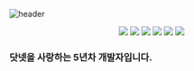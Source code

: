 ![header](https://capsule-render.vercel.app/api?type=cylinder&height=300&color=gradient&text=BOBx5%20Github&descAlign=78)
<div align="center">
    <img src="https://img.shields.io/badge/C%23-512BD4?style=flat&logo=csharp&logoColor=white"/>
    <img src="https://img.shields.io/badge/.NET-512BD4?style=flat&logo=.NET&logoColor=white"/>
    <img src="https://img.shields.io/badge/GitLab-FC6D26?style=flat&logo=GitLab&logoColor=white"/>
    <img src="https://img.shields.io/badge/GitHub-181717?style=flat&logo=GitHub&logoColor=white"/>
    <img src="https://img.shields.io/badge/powershell-5391FE?style=flat&logo=powershell&logoColor=white"/>
    <img src="https://img.shields.io/badge/Docker-2496ED?style=flat&logo=Docker&logoColor=white"/>
</div>


### 닷넷을 사랑하는 5년차 개발자입니다.

<!--
**BOBx5/BOBx5** is a ✨ _special_ ✨ repository because its `README.md` (this file) appears on your GitHub profile.

Here are some ideas to get you start![csharp](https://github.com/BOBx5/BOBx5/assets/55046528/de69e5a7-19a9-4eca-9b0e-b7d819cf9198)
ed:

- 🔭 I’m currently working on ...
- 🌱 I’m currently learning ...
- 👯 I’m looking to collaborate on ...
- 🤔 I’m looking for help with ...
- 💬 Ask me about ...
- 📫 How to reach me: ...
- 😄 Pronouns: ...
- ⚡ Fun fact: ...
-->

